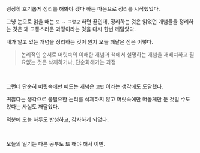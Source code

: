 굉장히 호기롭게 정리를 해봐야 겠다 하는 마음으로 정리를 시작했었다. <br>

그냥 눈으로 읽을 때는 `오 ~ 그렇군` 하면 끝인데, 정리하는 것은 읽었던 개념들을 정리하는 것은 꽤 고통스러운 과정이라는 것을 다시 한번 깨달았다.<br>

내가 알고 있는 개념을 정리하는 것이 뭔지 오늘 깨달은 점은 이렇다.<br>

> 논리적인 순서로 머릿속의 이해한 개념과 책에서 설명하는 개념을 재배치하고 필요없는 것은 삭제하거나, 단순화해가는 과정

<br>

그런데 단순히 머릿속에만 떠도는 개념은 `교만` 이라는 생각에도 도달했다.<br>

귀찮다는 생각으로 불필요한 논리를 삭제하지 않고 머릿속에만 떠돌게만 둔 것일 수도 있다는 사실도 깨달았다.<br>

덕분에 오늘 하루도 반성하고, 감사하게 되었다.<br>

<br>

오늘의 일기는 다른 공부도 또 해야 해서 이만.<br>

<br>